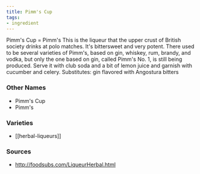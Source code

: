 ```yaml
---
title: Pimm's Cup
tags:
- ingredient
---
```

Pimm's Cup = Pimm's This is the liqueur that the upper crust of British society drinks at polo matches. It's bittersweet and very potent. There used to be several varieties of Pimm's, based on gin, whiskey, rum, brandy, and vodka, but only the one based on gin, called Pimm's No. 1, is still being produced. Serve it with club soda and a bit of lemon juice and garnish with cucumber and celery. Substitutes: gin flavored with Angostura bitters

### Other Names

* Pimm's Cup
* Pimm's

### Varieties

* [[herbal-liqueurs]]

### Sources
* http://foodsubs.com/LiqueurHerbal.html
